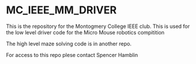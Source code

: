 # MC_IEEE_MM_DRIVER

This is the repository for the Montogmery College IEEE club.
This is used for the low level driver code for the Micro Mouse robotics compitition

The high level maze solving code is in another repo.

For access to this repo plese contact Spencer Hamblin